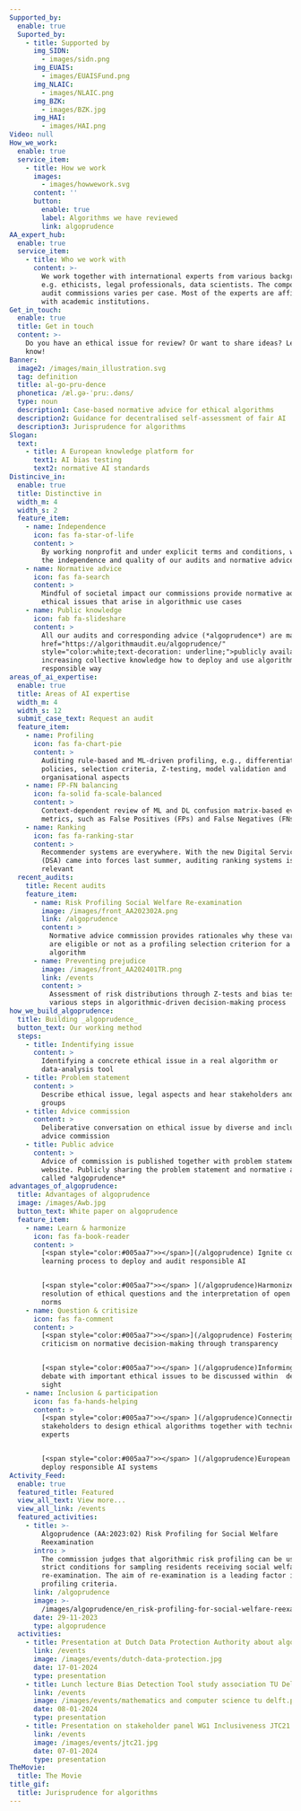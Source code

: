 ```yaml
---
Supported_by:
  enable: true
  Suported_by:
    - title: Supported by
      img_SIDN:
        - images/sidn.png
      img_EUAIS:
        - images/EUAISFund.png
      img_NLAIC:
        - images/NLAIC.png
      img_BZK:
        - images/BZK.jpg
      img_HAI:
        - images/HAI.png
Video: null
How_we_work:
  enable: true
  service_item:
    - title: How we work
      images:
        - images/howwework.svg
      content: ''
      button:
        enable: true
        label: Algorithms we have reviewed
        link: algoprudence
AA_expert_hub:
  enable: true
  service_item:
    - title: Who we work with
      content: >-
        We work together with international experts from various backgrounds,
        e.g. ethicists, legal professionals, data scientists. The composition of
        audit commissions varies per case. Most of the experts are affiliated
        with academic institutions.
Get_in_touch:
  enable: true
  title: Get in touch
  content: >-
    Do you have an ethical issue for review? Or want to share ideas? Let us
    know!
Banner:
  image2: /images/main_illustration.svg
  tag: definition
  title: al-go-pru-dence
  phonetica: /æl.ɡə-ˈpruː.dəns/
  type: noun
  description1: Case-based normative advice for ethical algorithms
  description2: Guidance for decentralised self-assessment of fair AI
  description3: Jurisprudence for algorithms
Slogan:
  text:
    - title: A European knowledge platform for
      text1: AI bias testing
      text2: normative AI standards
Distincive_in:
  enable: true
  title: Distinctive in
  width_m: 4
  width_s: 2
  feature_item:
    - name: Independence
      icon: fas fa-star-of-life
      content: >
        By working nonprofit and under explicit terms and conditions, we ensure
        the independence and quality of our audits and normative advice
    - name: Normative advice
      icon: fas fa-search
      content: >
        Mindful of societal impact our commissions provide normative advice on
        ethical issues that arise in algorithmic use cases
    - name: Public knowledge
      icon: fab fa-slideshare
      content: >
        All our audits and corresponding advice (*algoprudence*) are made <a
        href="https://algorithmaudit.eu/algoprudence/"
        style="color:white;text-decoration: underline;">publicly available</a>,
        increasing collective knowledge how to deploy and use algorithms in an
        responsible way
areas_of_ai_expertise:
  enable: true
  title: Areas of AI expertise
  width_m: 4
  width_s: 12
  submit_case_text: Request an audit
  feature_item:
    - name: Profiling
      icon: fas fa-chart-pie
      content: >
        Auditing rule-based and ML-driven profiling, e.g., differentiation
        policies, selection criteria, Z-testing, model validation and
        organisational aspects
    - name: FP-FN balancing
      icon: fa-solid fa-scale-balanced
      content: >
        Context-dependent review of ML and DL confusion matrix-based evaluation
        metrics, such as False Positives (FPs) and False Negatives (FNs)
    - name: Ranking
      icon: fas fa-ranking-star
      content: >
        Recommender systems are everywhere. With the new Digital Services Act
        (DSA) came into forces last summer, auditing ranking systems is highly
        relevant
  recent_audits:
    title: Recent audits
    feature_item:
      - name: Risk Profiling Social Welfare Re-examination
        image: /images/front_AA202302A.png
        link: /algoprudence
        content: >
          Normative advice commission provides rationales why these variables
          are eligible or not as a profiling selection criterion for a xgboost
          algorithm
      - name: Preventing prejudice
        image: /images/front_AA202401TR.png
        link: /events
        content: >
          Assessment of risk distributions through Z-tests and bias test for
          various steps in algorithmic-driven decision-making process
how_we_build_algoprudence:
  title: Building _algoprudence_
  button_text: Our working method
  steps:
    - title: Indentifying issue
      content: >
        Identifying a concrete ethical issue in a real algorithm or
        data-analysis tool
    - title: Problem statement
      content: >
        Describe ethical issue, legal aspects and hear stakeholders and affected
        groups
    - title: Advice commission
      content: >
        Deliberative conversation on ethical issue by diverse and inclusive
        advice commission
    - title: Public advice
      content: >
        Advice of commission is published together with problem statement on our
        website. Publicly sharing the problem statement and normative advice is
        called *algoprudence*
advantages_of_algoprudence:
  title: Advantages of algoprudence
  image: /images/Awb.jpg
  button_text: White paper on algoprudence
  feature_item:
    - name: Learn & harmonize
      icon: fas fa-book-reader
      content: >
        [<span style="color:#005aa7">></span>](/algoprudence) Ignite collective
        learning process to deploy and audit responsible AI


        [<span style="color:#005aa7">></span> ](/algoprudence)Harmonizes the
        resolution of ethical questions and the interpretation of open legal
        norms
    - name: Question & critisize
      icon: fas fa-comment
      content: >
        [<span style="color:#005aa7">></span>](/algoprudence) Fostering
        criticism on normative decision-making through transparency


        [<span style="color:#005aa7">></span> ](/algoprudence)Informing public
        debate with important ethical issues to be discussed within  democratic
        sight
    - name: Inclusion & participation
      icon: fas fa-hands-helping
      content: >
        [<span style="color:#005aa7">></span> ](/algoprudence)Connecting various
        stakeholders to design ethical algorithms together with technical
        experts


        [<span style="color:#005aa7">></span> ](/algoprudence)European answer to
        deploy responsible AI systems
Activity_Feed:
  enable: true
  featured_title: Featured
  view_all_text: View more...
  view_all_link: /events
  featured_activities:
    - title: >-
        Algoprudence (AA:2023:02) Risk Profiling for Social Welfare
        Reexamination 
      intro: >
        The commission judges that algorithmic risk profiling can be used under
        strict conditions for sampling residents receiving social welfare for
        re-examination. The aim of re-examination is a leading factor in judging
        profiling criteria.
      link: /algoprudence
      image: >-
        /images/algoprudence/en_risk-profiling-for-social-welfare-reexamination-aa202302.png
      date: 29-11-2023
      type: algoprudence
  activities:
    - title: Presentation at Dutch Data Protection Authority about algoprudence
      link: /events
      image: /images/events/dutch-data-protection.jpg
      date: 17-01-2024
      type: presentation
    - title: Lunch lecture Bias Detection Tool study association TU Delft
      link: /events
      image: /images/events/mathematics and computer science tu delft.png
      date: 08-01-2024
      type: presentation
    - title: Presentation on stakeholder panel WG1 Inclusiveness JTC21
      link: /events
      image: /images/events/jtc21.jpg
      date: 07-01-2024
      type: presentation
TheMovie:
  title: The Movie
title_gif:
  title: Jurisprudence for algorithms
---
```










































































